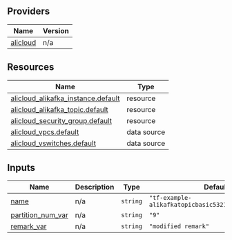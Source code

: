 <!-- BEGIN_TF_DOCS -->
## Providers

| Name | Version |
|------|---------|
| <a name="provider_alicloud"></a> [alicloud](#provider\_alicloud) | n/a |

## Resources

| Name | Type |
|------|------|
| [alicloud_alikafka_instance.default](https://registry.terraform.io/providers/hashicorp/alicloud/latest/docs/resources/alikafka_instance) | resource |
| [alicloud_alikafka_topic.default](https://registry.terraform.io/providers/hashicorp/alicloud/latest/docs/resources/alikafka_topic) | resource |
| [alicloud_security_group.default](https://registry.terraform.io/providers/hashicorp/alicloud/latest/docs/resources/security_group) | resource |
| [alicloud_vpcs.default](https://registry.terraform.io/providers/hashicorp/alicloud/latest/docs/data-sources/vpcs) | data source |
| [alicloud_vswitches.default](https://registry.terraform.io/providers/hashicorp/alicloud/latest/docs/data-sources/vswitches) | data source |

## Inputs

| Name | Description | Type | Default | Required |
|------|-------------|------|---------|:--------:|
| <a name="input_name"></a> [name](#input\_name) | n/a | `string` | `"tf-example-alikafkatopicbasic5321803454339219077"` | no |
| <a name="input_partition_num_var"></a> [partition\_num\_var](#input\_partition\_num\_var) | n/a | `string` | `"9"` | no |
| <a name="input_remark_var"></a> [remark\_var](#input\_remark\_var) | n/a | `string` | `"modified remark"` | no |
<!-- END_TF_DOCS -->    